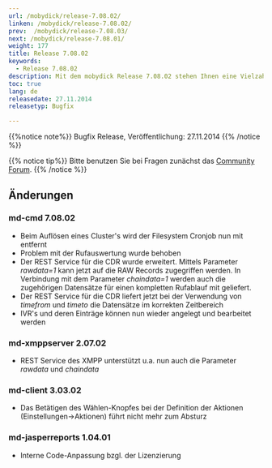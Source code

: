 ```yaml
---
url: /mobydick/release-7.08.02/
linken: /mobydick/release-7.08.02/
prev:  /mobydick/release-7.08.03/
next: /mobydick/release-7.08.01/
weight: 177
title: Release 7.08.02
keywords:
  - Release 7.08.02
description: Mit dem mobydick Release 7.08.02 stehen Ihnen eine Vielzahl an neuen Funtionen zur Verfügung.
toc: true
lang: de
releasedate: 27.11.2014
releasetyp: Bugfix

---
```


{{%notice note%}}
Bugfix Release, Veröffentlichung: 27.11.2014
{{% /notice %}}

{{% notice tip%}}
Bitte benutzen Sie bei Fragen zunächst das [Community Forum](http://community.pascom.net/forum.php "Zu unserem Forum").
{{% /notice %}}

## Änderungen

### md-cmd 7.08.02
* Beim Auflösen eines Cluster's wird der Filesystem Cronjob nun mit entfernt
* Problem mit der Rufauswertung wurde behoben
* Der REST Service für die CDR wurde erweitert. Mittels Parameter *rawdata=1* kann jetzt auf die RAW Records zugegriffen werden. In Verbindung mit dem Parameter *chaindata=1* werden auch die zugehörigen Datensätze für einen kompletten Rufablauf mit geliefert.
* Der REST Service für die CDR liefert jetzt bei der Verwendung von *timefrom* und *timeto* die Datensätze im korrekten Zeitbereich
* IVR's und deren Einträge können nun wieder angelegt und bearbeitet werden  

### md-xmppserver 2.07.02
* REST Service des XMPP unterstützt u.a. nun auch die Parameter *rawdata* und *chaindata*

### md-client 3.03.02
* Das Betätigen des Wählen-Knopfes bei der Definition der Aktionen (Einstellungen->Aktionen) führt nicht mehr zum Absturz

### md-jasperreports 1.04.01
* Interne Code-Anpassung bzgl. der Lizenzierung
